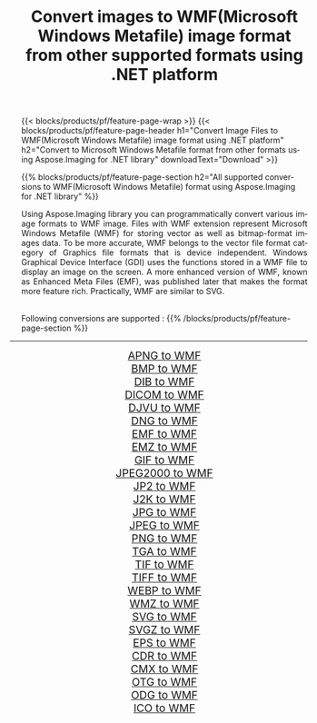 ﻿---
title: Convert images to WMF(Microsoft Windows Metafile) image format from other supported formats using .NET platform 
weight: 3920
url: /net/conversion/to/wmf 
lang: en
langdirlevel: 2
locales: zh-hans,ja,it,ru,de,es,fr,nl,id,lt,pl,pt,vi,tr,ko,zh-hant,ar,hi,th,sv,cs,uk,he
description: Using Aspose.Imaging for .NET library it is easy to convert to WMF(Microsoft Windows Metafile) from other supported image formats
---

{{< blocks/products/pf/feature-page-wrap >}}
{{< blocks/products/pf/feature-page-header h1="Convert Image Files to WMF(Microsoft Windows Metafile) image format using .NET platform" h2="Convert to Microsoft Windows Metafile format from other formats using Aspose.Imaging for .NET library" downloadText="Download" >}}


{{% blocks/products/pf/feature-page-section  h2="All supported conversions to WMF(Microsoft Windows Metafile) format using Aspose.Imaging for .NET library" %}}
<p align=justify>Using Aspose.Imaging library you can programmatically convert various image formats to WMF image. Files with WMF extension represent Microsoft Windows Metafile (WMF) for storing vector as well as bitmap-format images data. To be more accurate, WMF belongs to the vector file format category of Graphics file formats that is device independent. Windows Graphical Device Interface (GDI) uses the functions stored in a WMF file to display an image on the screen. A more enhanced version of WMF, known as Enhanced Meta Files (EMF), was published later that makes the format more feature rich. Practically, WMF are similar to SVG.</p>
<br/>
Following conversions are supported :
{{% /blocks/products/pf/feature-page-section %}}
<div class="container-fluid productfamilypage bg-gray">
    <div class="convertypes bg-gray agp-content section">
        <div class="container">
		<hr style="margin-left:-20px;"/>
		<div class="row other-converters" style="gap: 10px;font-size: 19px;text-align:center;">
		    <div class='col-md-2 other-converter remove-lp remove-rp'><a href="/imaging/net/conversion/apng-to-wmf" style="padding:15px;">APNG to WMF</a></div>
<div class='col-md-2 other-converter remove-lp remove-rp'><a href="/imaging/net/conversion/bmp-to-wmf" style="padding:15px;">BMP to WMF</a></div>
<div class='col-md-2 other-converter remove-lp remove-rp'><a href="/imaging/net/conversion/dib-to-wmf" style="padding:15px;">DIB to WMF</a></div>
<div class='col-md-2 other-converter remove-lp remove-rp'><a href="/imaging/net/conversion/dicom-to-wmf" style="padding:15px;">DICOM to WMF</a></div>
<div class='col-md-2 other-converter remove-lp remove-rp'><a href="/imaging/net/conversion/djvu-to-wmf" style="padding:15px;">DJVU to WMF</a></div>
<div class='col-md-2 other-converter remove-lp remove-rp'><a href="/imaging/net/conversion/dng-to-wmf" style="padding:15px;">DNG to WMF</a></div>
<div class='col-md-2 other-converter remove-lp remove-rp'><a href="/imaging/net/conversion/emf-to-wmf" style="padding:15px;">EMF to WMF</a></div>
<div class='col-md-2 other-converter remove-lp remove-rp'><a href="/imaging/net/conversion/emz-to-wmf" style="padding:15px;">EMZ to WMF</a></div>
<div class='col-md-2 other-converter remove-lp remove-rp'><a href="/imaging/net/conversion/gif-to-wmf" style="padding:15px;">GIF to WMF</a></div>
<div class='col-md-2 other-converter remove-lp remove-rp'><a href="/imaging/net/conversion/jpeg2000-to-wmf" style="padding:15px;">JPEG2000 to WMF</a></div>
<div class='col-md-2 other-converter remove-lp remove-rp'><a href="/imaging/net/conversion/jp2-to-wmf" style="padding:15px;">JP2 to WMF</a></div>
<div class='col-md-2 other-converter remove-lp remove-rp'><a href="/imaging/net/conversion/j2k-to-wmf" style="padding:15px;">J2K to WMF</a></div>
<div class='col-md-2 other-converter remove-lp remove-rp'><a href="/imaging/net/conversion/jpg-to-wmf" style="padding:15px;">JPG to WMF</a></div>
<div class='col-md-2 other-converter remove-lp remove-rp'><a href="/imaging/net/conversion/jpeg-to-wmf" style="padding:15px;">JPEG to WMF</a></div>
<div class='col-md-2 other-converter remove-lp remove-rp'><a href="/imaging/net/conversion/png-to-wmf" style="padding:15px;">PNG to WMF</a></div>
<div class='col-md-2 other-converter remove-lp remove-rp'><a href="/imaging/net/conversion/tga-to-wmf" style="padding:15px;">TGA to WMF</a></div>
<div class='col-md-2 other-converter remove-lp remove-rp'><a href="/imaging/net/conversion/tif-to-wmf" style="padding:15px;">TIF to WMF</a></div>
<div class='col-md-2 other-converter remove-lp remove-rp'><a href="/imaging/net/conversion/tiff-to-wmf" style="padding:15px;">TIFF to WMF</a></div>
<div class='col-md-2 other-converter remove-lp remove-rp'><a href="/imaging/net/conversion/webp-to-wmf" style="padding:15px;">WEBP to WMF</a></div>
<div class='col-md-2 other-converter remove-lp remove-rp'><a href="/imaging/net/conversion/wmz-to-wmf" style="padding:15px;">WMZ to WMF</a></div>
<div class='col-md-2 other-converter remove-lp remove-rp'><a href="/imaging/net/conversion/svg-to-wmf" style="padding:15px;">SVG to WMF</a></div>
<div class='col-md-2 other-converter remove-lp remove-rp'><a href="/imaging/net/conversion/svgz-to-wmf" style="padding:15px;">SVGZ to WMF</a></div>
<div class='col-md-2 other-converter remove-lp remove-rp'><a href="/imaging/net/conversion/eps-to-wmf" style="padding:15px;">EPS to WMF</a></div>
<div class='col-md-2 other-converter remove-lp remove-rp'><a href="/imaging/net/conversion/cdr-to-wmf" style="padding:15px;">CDR to WMF</a></div>
<div class='col-md-2 other-converter remove-lp remove-rp'><a href="/imaging/net/conversion/cmx-to-wmf" style="padding:15px;">CMX to WMF</a></div>
<div class='col-md-2 other-converter remove-lp remove-rp'><a href="/imaging/net/conversion/otg-to-wmf" style="padding:15px;">OTG to WMF</a></div>
<div class='col-md-2 other-converter remove-lp remove-rp'><a href="/imaging/net/conversion/odg-to-wmf" style="padding:15px;">ODG to WMF</a></div>
<div class='col-md-2 other-converter remove-lp remove-rp'><a href="/imaging/net/conversion/ico-to-wmf" style="padding:15px;">ICO to WMF</a></div>
                </div>
        </div>
    </div>
</div>
<br/>

